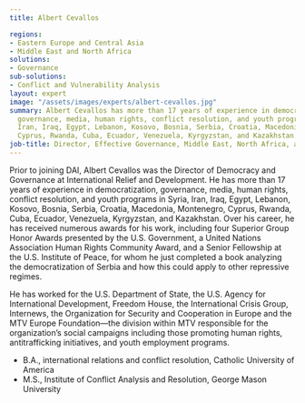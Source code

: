 ```yaml
---
title: Albert Cevallos

regions:
- Eastern Europe and Central Asia
- Middle East and North Africa
solutions:
- Governance
sub-solutions:
- Conflict and Vulnerability Analysis
layout: expert
image: "/assets/images/experts/albert-cevallos.jpg"
summary: Albert Cevallos has more than 17 years of experience in democratization,
  governance, media, human rights, conflict resolution, and youth programs in Syria,
  Iran, Iraq, Egypt, Lebanon, Kosovo, Bosnia, Serbia, Croatia, Macedonia, Montenegro,
  Cyprus, Rwanda, Cuba, Ecuador, Venezuela, Kyrgyzstan, and Kazakhstan.
job-title: Director, Effective Governance, Middle East, North Africa, and Afghanistan
---
```


Prior to joining DAI, Albert Cevallos was the Director of Democracy and Governance at International Relief and Development. He has more than 17 years of experience in democratization, governance, media, human rights, conflict resolution, and youth programs in Syria, Iran, Iraq, Egypt, Lebanon, Kosovo, Bosnia, Serbia, Croatia, Macedonia, Montenegro, Cyprus, Rwanda, Cuba, Ecuador, Venezuela, Kyrgyzstan, and Kazakhstan. Over his career, he has received numerous awards for his work, including four Superior Group Honor Awards presented by the U.S. Government, a United Nations Association Human Rights Community Award, and a Senior Fellowship at the U.S. Institute of Peace, for whom he just completed a book analyzing the democratization of Serbia and how this could apply to other repressive regimes.

He has worked for the U.S. Department of State, the U.S. Agency for International Development, Freedom House, the International Crisis Group, Internews, the Organization for Security and Cooperation in Europe and the MTV Europe Foundation—the division within MTV responsible for the organization’s social campaigns including those promoting human rights, antitrafficking initiatives, and youth employment programs.

* B.A., international relations and conflict resolution, Catholic University of America
* M.S., Institute of Conflict Analysis and Resolution, George Mason University
